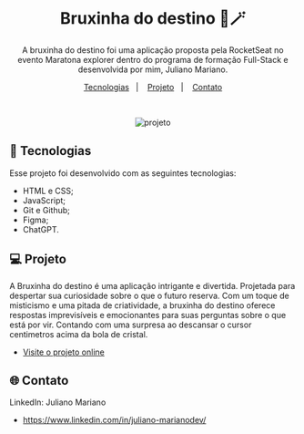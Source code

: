 <h1 align="center"> Bruxinha do destino 🔮🪄 </h1>

<p align="center">
A bruxinha do destino foi uma aplicação proposta pela RocketSeat no evento Maratona explorer dentro do programa de formação Full-Stack e desenvolvida por mim, Juliano Mariano. <br/>
</p>

<p align="center">
  <a href="#-tecnologias">Tecnologias</a>&nbsp;&nbsp;&nbsp;|&nbsp;&nbsp;&nbsp;
  <a href="#-projeto">Projeto</a>&nbsp;&nbsp;&nbsp;|&nbsp;&nbsp;&nbsp;
  <a href="#-Contato">Contato</a>
</p>

<br>

<p align="center">
  <img alt="projeto " src="./assets/preview.png width="90%">
</p>

## 🚀 Tecnologias

Esse projeto foi desenvolvido com as seguintes tecnologias:

- HTML e CSS;
- JavaScript;
- Git e Github;
- Figma;
- ChatGPT.

## 💻 Projeto

A Bruxinha do destino é uma aplicação intrigante e divertida. Projetada para despertar sua curiosidade sobre o que o futuro reserva. Com um toque de misticismo e uma pitada de criatividade, a bruxinha do destino oferece respostas imprevisíveis e emocionantes para suas perguntas sobre o que está por vir. Contando com uma surpresa ao descansar o cursor centimetros acima da bola de cristal. 

- [Visite o projeto online](https://julianomariano.github.io/revelador-de-destino/)

<!-- ## 🔖 Layout

Você pode visualizar o layout do projeto através [DESSE LINK](https://www.figma.com/community/file/1182751789348533739). É necessário ter conta no [Figma](https://figma.com) para acessá-lo. -->

## 🌐 Contato

LinkedIn: Juliano Mariano
 -  https://www.linkedin.com/in/juliano-marianodev/
